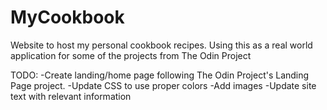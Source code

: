 # MyCookbook
Website to host my personal cookbook recipes. Using this as a real world application for some of the projects from The Odin Project

TODO:
  -Create landing/home page following The Odin Project's Landing Page project.
  -Update CSS to use proper colors
  -Add images
  -Update site text with relevant information